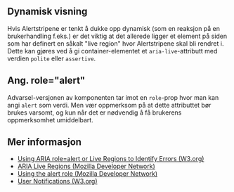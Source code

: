 ## Dynamisk visning

Hvis Alertstripene er tenkt å dukke opp dynamisk (som en reaksjon på en brukerhandling f.eks.) er det viktig at det allerede ligger et element på siden som har definert en såkalt "live region" hvor Alertstripene skal bli rendret i. Dette kan gjøres ved å gi container-elementet et `aria-live`-attributt med verdien `polite` eller `assertive`.

## Ang. role="alert"

Advarsel-versjonen av komponenten tar imot en `role`-prop hvor man kan angi `alert` som verdi. Men vær oppmerksom på at dette attributtet bør brukes varsomt, og kun når det er nødvendig å få brukerens oppmerksomhet umiddelbart. 

## Mer informasjon

- [Using ARIA role=alert or Live Regions to Identify Errors (W3.org)](https://www.w3.org/TR/WCAG20-TECHS/ARIA19.html)
- [ARIA Live Regions (Mozilla Developer Network)](https://developer.mozilla.org/en-US/docs/Web/Accessibility/ARIA/ARIA_Live_Regions)
- [Using the alert role (Mozilla Developer Network)](https://developer.mozilla.org/en-US/docs/Web/Accessibility/ARIA/ARIA_Techniques/Using_the_alert_role)
- [User Notifications (W3.org)](https://www.w3.org/WAI/tutorials/forms/notifications/)